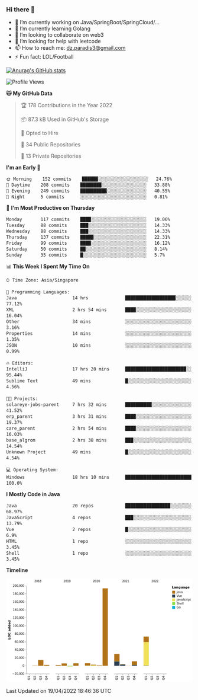 ### Hi there 👋

- 🔭 I’m currently working on Java/SpringBoot/SpringCloud/...
- 🌱 I’m currently learning Golang
- 👯 I’m looking to collaborate on web3
- 🤔 I’m looking for help with leetcode
- 📫 How to reach me: dz.paradis3@gmail.com
- ⚡ Fun fact: LOL/Football

[![Anurag's GitHub stats](https://github-readme-stats.vercel.app/api?username=xiumu2017&show_icons=true&theme=radical)](https://github.com/anuraghazra/github-readme-stats)

<!--
**xiumu2017/xiumu2017** is a ✨ _special_ ✨ repository because its `README.md` (this file) appears on your GitHub profile.

Here are some ideas to get you started:

- 🔭 I’m currently working on ...
- 🌱 I’m currently learning ...
- 👯 I’m looking to collaborate on ...
- 🤔 I’m looking for help with ...
- 💬 Ask me about ...
- 📫 How to reach me: ...
- 😄 Pronouns: ...
- ⚡ Fun fact: ...
-->

<!--START_SECTION:waka-->
![Profile Views](http://img.shields.io/badge/Profile%20Views-2-blue)

**🐱 My GitHub Data** 

> 🏆 178 Contributions in the Year 2022
 > 
> 📦 87.3 kB Used in GitHub's Storage 
 > 
> 💼 Opted to Hire
 > 
> 📜 34 Public Repositories 
 > 
> 🔑 13 Private Repositories  
 > 
**I'm an Early 🐤** 

```text
🌞 Morning    152 commits    ██████░░░░░░░░░░░░░░░░░░░   24.76% 
🌆 Daytime    208 commits    ████████░░░░░░░░░░░░░░░░░   33.88% 
🌃 Evening    249 commits    ██████████░░░░░░░░░░░░░░░   40.55% 
🌙 Night      5 commits      ░░░░░░░░░░░░░░░░░░░░░░░░░   0.81%

```
📅 **I'm Most Productive on Thursday** 

```text
Monday       117 commits    ████░░░░░░░░░░░░░░░░░░░░░   19.06% 
Tuesday      88 commits     ███░░░░░░░░░░░░░░░░░░░░░░   14.33% 
Wednesday    88 commits     ███░░░░░░░░░░░░░░░░░░░░░░   14.33% 
Thursday     137 commits    █████░░░░░░░░░░░░░░░░░░░░   22.31% 
Friday       99 commits     ████░░░░░░░░░░░░░░░░░░░░░   16.12% 
Saturday     50 commits     ██░░░░░░░░░░░░░░░░░░░░░░░   8.14% 
Sunday       35 commits     █░░░░░░░░░░░░░░░░░░░░░░░░   5.7%

```


📊 **This Week I Spent My Time On** 

```text
⌚︎ Time Zone: Asia/Singapore

💬 Programming Languages: 
Java                     14 hrs              ███████████████████░░░░░░   77.12% 
XML                      2 hrs 54 mins       ████░░░░░░░░░░░░░░░░░░░░░   16.04% 
Other                    34 mins             ░░░░░░░░░░░░░░░░░░░░░░░░░   3.16% 
Properties               14 mins             ░░░░░░░░░░░░░░░░░░░░░░░░░   1.35% 
JSON                     10 mins             ░░░░░░░░░░░░░░░░░░░░░░░░░   0.99%

🔥 Editors: 
IntelliJ                 17 hrs 20 mins      ███████████████████████░░   95.44% 
Sublime Text             49 mins             █░░░░░░░░░░░░░░░░░░░░░░░░   4.56%

🐱‍💻 Projects: 
solareye-jobs-parent     7 hrs 32 mins       ██████████░░░░░░░░░░░░░░░   41.52% 
erp_parent               3 hrs 31 mins       ████░░░░░░░░░░░░░░░░░░░░░   19.37% 
care_parent              2 hrs 54 mins       ████░░░░░░░░░░░░░░░░░░░░░   16.03% 
base_algrom              2 hrs 38 mins       ███░░░░░░░░░░░░░░░░░░░░░░   14.54% 
Unknown Project          49 mins             █░░░░░░░░░░░░░░░░░░░░░░░░   4.54%

💻 Operating System: 
Windows                  18 hrs 10 mins      █████████████████████████   100.0%

```

**I Mostly Code in Java** 

```text
Java                     20 repos            █████████████████░░░░░░░░   68.97% 
JavaScript               4 repos             ███░░░░░░░░░░░░░░░░░░░░░░   13.79% 
Vue                      2 repos             █░░░░░░░░░░░░░░░░░░░░░░░░   6.9% 
HTML                     1 repo              ░░░░░░░░░░░░░░░░░░░░░░░░░   3.45% 
Shell                    1 repo              ░░░░░░░░░░░░░░░░░░░░░░░░░   3.45%

```


**Timeline**

![Chart not found](https://raw.githubusercontent.com/xiumu2017/xiumu2017/main/charts/bar_graph.png) 


 Last Updated on 19/04/2022 18:46:36 UTC
<!--END_SECTION:waka-->
